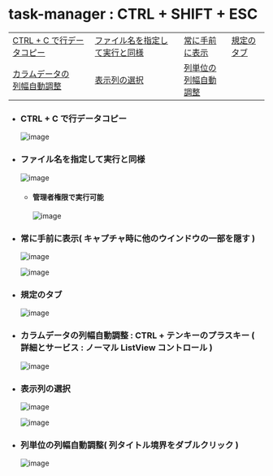 # task-manager : CTRL + SHIFT + ESC

|  |  |  |  |
| -- | -- | -- | -- |
| [CTRL + C で行データコピー](#user-content-ctrl--c-で行データコピー) | [ファイル名を指定して実行と同様](#user-content-ファイル名を指定して実行と同様) | [常に手前に表示](#user-content-常に手前に表示-キャプチャ時に他のウインドウの一部を隠す- ) | [規定のタブ](#user-content-規定のタブ) | 
| [カラムデータの<br>列幅自動調整](#user-content-カラムデータの列幅自動調整--ctrl--テンキーのプラスキー--詳細とサービス--ノーマル-listview-コントロール-) | [表示列の選択](#user-content-表示列の選択) | [列単位の<br>列幅自動調整](#user-content-列単位の列幅自動調整-列タイトル境界をダブルクリック-) |  |

- ### CTRL + C で行データコピー
  ![image](https://user-images.githubusercontent.com/1501327/204114010-807b9c19-74e5-480d-b8db-3214df7cceb6.png)

- ### ファイル名を指定して実行と同様
  ![image](https://user-images.githubusercontent.com/1501327/204114200-02adb06a-1f1f-4d05-990c-67b484feb42f.png)

  - #### 管理者権限で実行可能
    ![image](https://user-images.githubusercontent.com/1501327/204114283-4a03231a-51f2-4a2e-9305-2ca8886ae76d.png)

- ### 常に手前に表示( キャプチャ時に他のウインドウの一部を隠す )
  ![image](https://user-images.githubusercontent.com/1501327/204114315-dab0ccdc-5d8e-430a-b840-bee2dd6e62b7.png)

  ![image](https://user-images.githubusercontent.com/1501327/204119357-4d2564fc-7a53-4b8c-9414-3480c8750e22.png)


- ### 規定のタブ
  ![image](https://user-images.githubusercontent.com/1501327/204119107-391538fd-2935-4846-b3ae-5daf93292981.png)
  
  
- ### カラムデータの列幅自動調整 : CTRL + テンキーのプラスキー ( 詳細とサービス : ノーマル ListView コントロール )
  ![image](https://user-images.githubusercontent.com/1501327/204119647-062a08d7-b6f5-4075-9969-40a9c3b37298.png)
  
- ### 表示列の選択
  ![image](https://user-images.githubusercontent.com/1501327/204119689-9603094f-e137-4470-848e-728337f6e3b2.png)

  ![image](https://user-images.githubusercontent.com/1501327/204119707-bad88353-4994-4a7c-8767-f01f2b22018c.png)
  
  
- ### 列単位の列幅自動調整( 列タイトル境界をダブルクリック )
  ![image](https://user-images.githubusercontent.com/1501327/204120139-12e1c3fe-0142-4a67-bbb5-6c4775526e6e.png)

  
